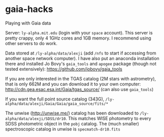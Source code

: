 # gaia-hacks
Playing with Gaia data

Server: `ly-alpha.mit.edu` (login with your `space` account). This server is pretty crappy, only 4 1GHz cores and 1GB memory. I recommend using other servers to do work.

Data stored at `/ly-alpha/data/alexji` (add `/nfs` to start if accessing from another space network computer).
I have also put an anaconda installation there and installed Jo Bovy's `gaia_tools` and `apogee` package (though not tested extensively): https://github.com/jobovy/gaia_tools

If you are only interested in the TGAS catalog (2M stars with astrometry), that is only 662M and you can download it to your own computer: http://cdn.gea.esac.esa.int/Gaia/tgas_source/ (can also use `gaia_tools`)

If you want the full point source catalog (343G), `/ly-alpha/data/alexji/Gaia/Gaia/gaia_source/fits/*`

The unwise (http://unwise.me/) catalog has been downloaded to `/ly-alpha/data/alexji/SDSS/dr10`. This matches WISE photometry to every SDSS photometric object in the `pobj` catalog.
The (much smaller) spectroscopic catalog in unwise is `specmatch-dr10.fits`


